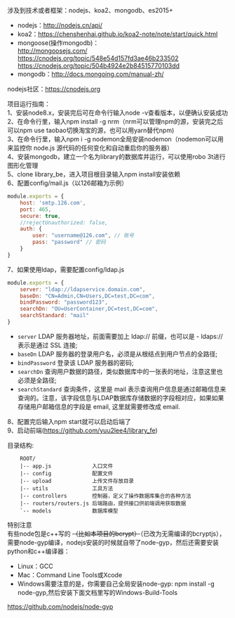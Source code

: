 涉及到技术或者框架：nodejs、koa2、mongodb、es2015+
- nodejs：http://nodejs.cn/api/
- koa2：https://chenshenhai.github.io/koa2-note/note/start/quick.html
- mongoose(操作mongodb)：  
http://mongoosejs.com/  
https://cnodejs.org/topic/548e54d157fd3ae46b233502  
https://cnodejs.org/topic/504b4924e2b84515770103dd
- mongodb：http://docs.mongoing.com/manual-zh/

nodejs社区：https://cnodejs.org

项目运行指南：  
1、安装node8.x，安装完后可在命令行输入node -v查看版本，以便确认安装成功  
2、在命令行里，输入npm install -g nrm（nrm可以管理npm的源，安装完之后可以npm use taobao切换淘宝的源，也可以用yarn替代npm)  
3、在命令行里，输入npm i -g nodemon全局安装nodemon（nodemon可以用来监控你 node.js 源代码的任何变化和自动重启你的服务器）  
4、安装mongodb，建立一个名为library的数据库并运行，可以使用robo 3t进行图形化管理  
5、clone library_be，进入项目根目录输入npm install安装依赖  
6、配置config/mail.js（以126邮箱为示例）
```javascript
module.exports = {
    host: 'smtp.126.com',
    port: 465,
    secure: true,
    //rejectUnauthorized: false,
    auth: {
        user: "username@126.com", // 账号
        pass: "password" // 密码
    }
}
```
7、如果使用ldap，需要配置config/ldap.js
```javascript
module.exports = {
    server: "ldap://ldapservice.domain.com",
    baseDn: "CN=Admin,CN=Users,DC=test,DC=com",
    bindPassword: "password123",
    searchDn: "OU=UserContainer,DC=test,DC=com",
    searchStandard: "mail"
}
```
- `server` LDAP 服务器地址，前面需要加上 ldap:// 前缀，也可以是 - ldaps:// 表示是通过 SSL 连接;
- `baseDn` LDAP 服务器的登录用户名，必须是从根结点到用户节点的全路径;
- `bindPassword` 登录该 LDAP 服务器的密码;
- `searchDn` 查询用户数据的路径，类似数据库中的一张表的地址，注意这里也必须是全路径;
- `searchStandard` 查询条件，这里是 mail 表示查询用户信息是通过邮箱信息来查询的。注意，该字段信息与LDAP数据库存储数据的字段相对应，如果如果存储用户邮箱信息的字段是 email, 这里就需要修改成 email.

8、配置完后输入npm start就可以启动后端了  
9、启动前端(https://github.com/yuu2lee4/library_fe)

目录结构:
````
    ROOT/
    |-- app.js             入口文件
    |-- config             配置文件
    |-- upload             上传文件存放目录
    |-- utils              工具方法
    |-- controllers        控制器，定义了操作数据库集合的各种方法
    |-- routers/routers.js 后端路由，提供接口供前端调用获取数据
    `-- models             数据库模型
````

特别注意  
有些node包是c++写的 ~~（比如本项目的bcrypt）~~（已改为无需编译的bcryptjs），需要node-gyp编译，nodejs安装的时候就自带了node-gyp，然后还需要安装python和c++编译器：
- Linux：GCC
- Mac：Command Line Tools或Xcode
- Windows需要注意的是，你需要自己全局安装node-gyp: npm install -g node-gyp,然后安装下面文档里写的Windows-Build-Tools

https://github.com/nodejs/node-gyp